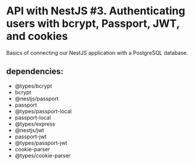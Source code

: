 # API with NestJS #3. Authenticating users with bcrypt, Passport, JWT, and cookies

Basics of connecting our NestJS application with a PostgreSQL database.

## dependencies:

- @types/bcrypt
- bcrypt
- @nestjs/passport
- passport
- @types/passport-local
- passport-local
- @types/express
- @nestjs/jwt
- passport-jwt
- @types/passport-jwt
- cookie-parser
- @types/cookie-parser
